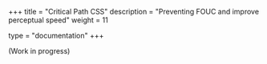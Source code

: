 +++
title = "Critical Path CSS"
description = "Preventing FOUC and improve perceptual speed"
weight = 11

type = "documentation"
+++

(Work in progress)